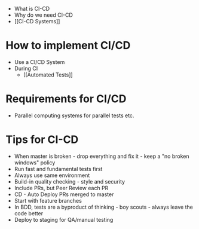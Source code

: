 - What is CI-CD
- Why do we need CI-CD
- [[CI-CD Systems]]

# How to implement CI/CD
- Use a CI/CD System
- During CI
	- [[Automated Tests]]

# Requirements for CI/CD
 - Parallel computing systems for parallel tests etc.

# Tips for CI-CD
- When master is broken - drop everything and fix it - keep a "no broken windows" policy
- Run fast and fundamental tests first
- Always use same environment
- Build-in quality checking - style and security
- Include PRs, but Peer Review each PR
- CD - Auto Deploy PRs merged to master
- Start with feature branches
- In BDD, tests are a byproduct of thinking - boy scouts - always leave the code better
- Deploy to staging for QA/manual testing